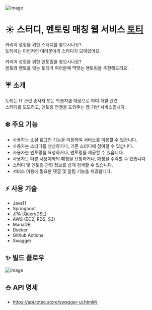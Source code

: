 ![image](https://user-images.githubusercontent.com/59470153/220554294-fd8cd540-d6b1-4636-8a29-a184ef16f562.png)

# :sunny: 스터디, 멘토링 매칭 웹 서비스 [토티](https://totee-fe-omega.netlify.app/)

커리어 성장을 위한 스터디를 찾으시나요?<br>
토티에는 이런저런 여러분야의 스터디가 모여있어요.

커리어 성장을 위한 멘토링을 찾으시나요?<br>
멘토와 멘토를 잇는 토티가 여러분께 딱맞는 멘토링을 추천해드려요.<br>

## :umbrella: 소개
토티는 IT 관련 종사자 또는 학습자를 대상으로 하여 개발 관련<br>
스터디를 도모하고, 멘토링 연결을 도와주는 웹 기반 서비스입니다.<br>

## :snowflake: 주요 기능 

- 사용자는 소셜 로그인 기능을 이용하여 서비스를 이용할 수 있습니다.
- 사용자는 스터디를 생성하거나, 기존 스터디에 참여할 수 있습니다.
- 사용자는 멘토링을 요청하거나, 멘토링을 제공할 수 있습니다.
- 사용자는 다른 사용자와의 매칭을 요청하거나, 매칭을 수락할 수 있습니다.
- 스터디 및 멘토링 관련 정보를 쉽게 검색할 수 있습니다.
- 서비스 이용에 필요한 댓글 및 알림 기능을 제공합니다.

## :zap: 사용 기술

- Java11 
- Springboot
- JPA (QueryDSL)
- AWS (EC2, RDS, S3)
- MariaDB
- Docker
- Github Actions
- Swagger<br>

## :sparkles: 빌드 플로우
![image](https://user-images.githubusercontent.com/59470153/220556549-8d87e6fa-9faa-44ef-91d7-1b033546d996.png)<br>

## :snowman: API 명세
- https://api.totee.store/swagger-ui.html#/<br>
